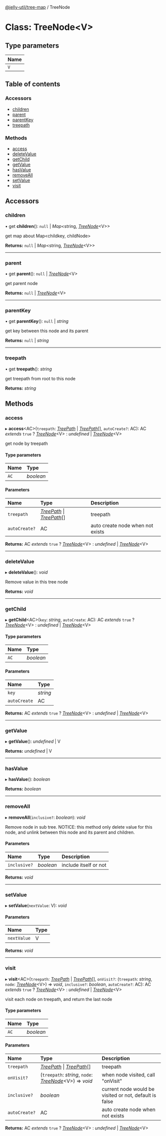 [@jelly-util/tree-map](../README.md) / TreeNode

# Class: TreeNode<V\>

## Type parameters

| Name |
| :------ |
| `V` |

## Table of contents

### Accessors

- [children](treenode.md#children)
- [parent](treenode.md#parent)
- [parentKey](treenode.md#parentkey)
- [treepath](treenode.md#treepath)

### Methods

- [access](treenode.md#access)
- [deleteValue](treenode.md#deletevalue)
- [getChild](treenode.md#getchild)
- [getValue](treenode.md#getvalue)
- [hasValue](treenode.md#hasvalue)
- [removeAll](treenode.md#removeall)
- [setValue](treenode.md#setvalue)
- [visit](treenode.md#visit)

## Accessors

### children

• get **children**(): ``null`` \| *Map*<string, [*TreeNode*](treenode.md)<V\>\>

get map about Map<childkey, childNode>

**Returns:** ``null`` \| *Map*<string, [*TreeNode*](treenode.md)<V\>\>

___

### parent

• get **parent**(): ``null`` \| [*TreeNode*](treenode.md)<V\>

get parent node

**Returns:** ``null`` \| [*TreeNode*](treenode.md)<V\>

___

### parentKey

• get **parentKey**(): ``null`` \| *string*

get key between this node and its parent

**Returns:** ``null`` \| *string*

___

### treepath

• get **treepath**(): *string*

get treepath from root to this node

**Returns:** *string*

## Methods

### access

▸ **access**<AC\>(`treepath`: [*TreePath*](../modules/treepathns.md#treepath) \| [*TreePath*](../modules/treepathns.md#treepath)[], `autoCreate?`: AC): AC *extends* ``true`` ? [*TreeNode*](treenode.md)<V\> : *undefined* \| [*TreeNode*](treenode.md)<V\>

get node by treepath

#### Type parameters

| Name | Type |
| :------ | :------ |
| `AC` | *boolean* |

#### Parameters

| Name | Type | Description |
| :------ | :------ | :------ |
| `treepath` | [*TreePath*](../modules/treepathns.md#treepath) \| [*TreePath*](../modules/treepathns.md#treepath)[] | treepath |
| `autoCreate?` | AC | auto create node when not exists |

**Returns:** AC *extends* ``true`` ? [*TreeNode*](treenode.md)<V\> : *undefined* \| [*TreeNode*](treenode.md)<V\>

___

### deleteValue

▸ **deleteValue**(): *void*

Remove value in this tree node

**Returns:** *void*

___

### getChild

▸ **getChild**<AC\>(`key`: *string*, `autoCreate`: AC): AC *extends* ``true`` ? [*TreeNode*](treenode.md)<V\> : *undefined* \| [*TreeNode*](treenode.md)<V\>

#### Type parameters

| Name | Type |
| :------ | :------ |
| `AC` | *boolean* |

#### Parameters

| Name | Type |
| :------ | :------ |
| `key` | *string* |
| `autoCreate` | AC |

**Returns:** AC *extends* ``true`` ? [*TreeNode*](treenode.md)<V\> : *undefined* \| [*TreeNode*](treenode.md)<V\>

___

### getValue

▸ **getValue**(): *undefined* \| V

**Returns:** *undefined* \| V

___

### hasValue

▸ **hasValue**(): *boolean*

**Returns:** *boolean*

___

### removeAll

▸ **removeAll**(`inclusive?`: *boolean*): *void*

Remove node in sub tree. NOTICE: this method only delete value for this node, and unlink between this node and its parent and children.

#### Parameters

| Name | Type | Description |
| :------ | :------ | :------ |
| `inclusive?` | *boolean* | include itself or not |

**Returns:** *void*

___

### setValue

▸ **setValue**(`nextValue`: V): *void*

#### Parameters

| Name | Type |
| :------ | :------ |
| `nextValue` | V |

**Returns:** *void*

___

### visit

▸ **visit**<AC\>(`treepath`: [*TreePath*](../modules/treepathns.md#treepath) \| [*TreePath*](../modules/treepathns.md#treepath)[], `onVisit?`: (`treepath`: *string*, `node`: [*TreeNode*](treenode.md)<V\>) => *void*, `inclusive?`: *boolean*, `autoCreate?`: AC): AC *extends* ``true`` ? [*TreeNode*](treenode.md)<V\> : *undefined* \| [*TreeNode*](treenode.md)<V\>

visit each node on treepath, and return the last node

#### Type parameters

| Name | Type |
| :------ | :------ |
| `AC` | *boolean* |

#### Parameters

| Name | Type | Description |
| :------ | :------ | :------ |
| `treepath` | [*TreePath*](../modules/treepathns.md#treepath) \| [*TreePath*](../modules/treepathns.md#treepath)[] | treepath |
| `onVisit?` | (`treepath`: *string*, `node`: [*TreeNode*](treenode.md)<V\>) => *void* | when node visited, call "onVisit" |
| `inclusive?` | *boolean* | current node would be visited or not, default is false |
| `autoCreate?` | AC | auto create node when not exists |

**Returns:** AC *extends* ``true`` ? [*TreeNode*](treenode.md)<V\> : *undefined* \| [*TreeNode*](treenode.md)<V\>
